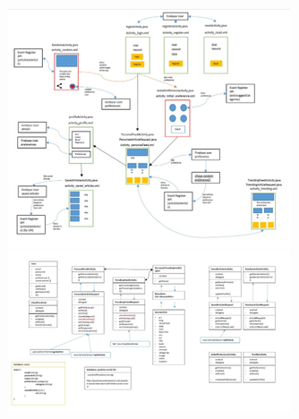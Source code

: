![Alt text](https://github.com/thymenyj/PositiveNews/blob/master/AppProjectOverview.JPG)
![Alt text](https://github.com/thymenyj/PositiveNews/blob/master/AppProjectTableOverview.JPG)
